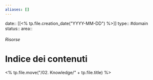 ```yaml
---
aliases: []
---
```

date:: [[<% tp.file.creation_date("YYYY-MM-DD") %>]]
type:: #domain
status:: 
area:: 
###### Risorse

# Indice dei contenuti
<% tp.file.move("/02. Knowledge/" + tp.file.title) %>